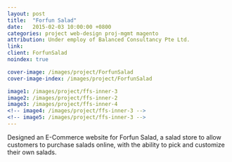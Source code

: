 ```yaml
---
layout: post
title:  "Forfun Salad"
date:   2015-02-03 10:00:00 +0800
categories: project web-design proj-mgmt magento
attribution: Under employ of Balanced Consultancy Pte Ltd.
link: 
client: ForfunSalad
noindex: true

cover-image: /images/project/ForfunSalad
cover-image-index: /images/project/ForfunSalad

image1: /images/project/ffs-inner-3
image2: /images/project/ffs-inner-2
image3: /images/project/ffs-inner-4
<!-- image4: /images/project/ffs-inner-3 -->
<!-- image5: /images/project/ffs-inner-3 -->
---
```


Designed an E-Commerce website for Forfun Salad, a salad store to allow customers to purchase salads online, with the ability to pick and customize their own salads.

<!-- I was in charge of designing and conceptualizing the user interface for the site and ordering experience, as well as project management. Website built on the Magento E-commerce platform. -->

<!-- [Company Defunct] -->